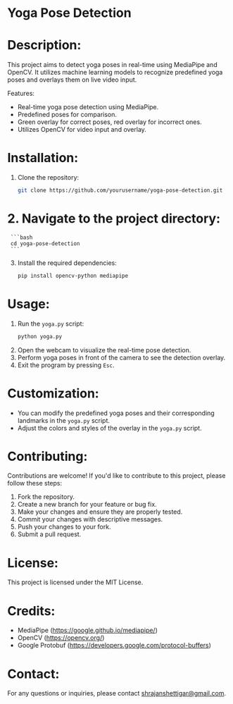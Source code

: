 # Yoga Pose Detection

# Description:
 This project aims to detect yoga poses in real-time using MediaPipe and OpenCV. It utilizes machine learning models to recognize predefined yoga poses and overlays them on live video input.

 Features:
 - Real-time yoga pose detection using MediaPipe.
 - Predefined poses for comparison.
 - Green overlay for correct poses, red overlay for incorrect ones.
 - Utilizes OpenCV for video input and overlay.

# Installation:
 1. Clone the repository:
     ```bash
     git clone https://github.com/yourusername/yoga-pose-detection.git
     ```
# 2. Navigate to the project directory:
     ```bash
     cd yoga-pose-detection
     ```
 3. Install the required dependencies:
     ```bash
     pip install opencv-python mediapipe
     ```

# Usage:
 1. Run the `yoga.py` script:
     ```bash
     python yoga.py
     ```
 2. Open the webcam to visualize the real-time pose detection.
 3. Perform yoga poses in front of the camera to see the detection overlay.
 4. Exit the program by pressing `Esc`.

# Customization:
 - You can modify the predefined yoga poses and their corresponding landmarks in the `yoga.py` script.
 - Adjust the colors and styles of the overlay in the `yoga.py` script.

# Contributing:
 Contributions are welcome! If you'd like to contribute to this project, please follow these steps:
 1. Fork the repository.
 2. Create a new branch for your feature or bug fix.
 3. Make your changes and ensure they are properly tested.
 4. Commit your changes with descriptive messages.
 5. Push your changes to your fork.
 6. Submit a pull request.

# License:
This project is licensed under the MIT License.

# Credits:
- MediaPipe (https://google.github.io/mediapipe/)
- OpenCV (https://opencv.org/)
- Google Protobuf (https://developers.google.com/protocol-buffers)

# Contact:
 For any questions or inquiries, please contact shrajanshettigar@gmail.com.
